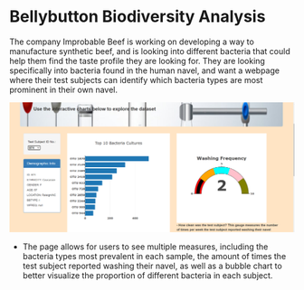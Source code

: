 # Bellybutton Biodiversity Analysis
The company Improbable Beef is working on developing a way to manufacture synthetic beef, and is looking into different bacteria that could help them find the taste profile they are looking for. They are looking specifically into bacteria found in the human navel, and want a webpage where their test subjects can identify which bacteria types are most prominent in their own navel. 


![dash](dash.PNG)


- The page allows for users to see multiple measures, including the bacteria types most prevalent in each sample, the amount of times the test subject reported washing their navel, as well as a bubble chart to better visualize the proportion of different bacteria in each subject. 
